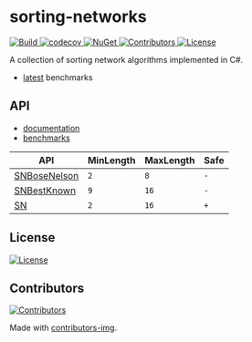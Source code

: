# sorting-networks

<p align="left">
    <a href="https://github.com/petarpetrovt/sorting-networks/actions?query=workflow%3ABuild" alt="Build">
        <img alt="Build" src="https://github.com/petarpetrovt/sorting-networks/workflows/Build/badge.svg?branch=master" />
    </a>
    <a href="https://codecov.io/gh/petarpetrovt/sorting-networks" alt="codecov">
        <img alt="codecov" src="https://codecov.io/gh/petarpetrovt/sorting-networks/branch/master/graph/badge.svg?token=nzdk7N3iVY" />
    </a>
    <a href="https://www.nuget.org/packages/SortingNetworks" alt="NuGet">
        <img alt="NuGet" src="https://img.shields.io/nuget/v/SortingNetworks.svg" />
    </a>
    <a href="https://github.com/petarpetrovt/sorting-networks/graphs/contributors" alt="Contributors">
        <img alt="Contributors" src="https://img.shields.io/github/contributors/petarpetrovt/sorting-networks?label=Contributors">
    </a>
    <a href="https://app.fossa.com/projects/git%2Bgithub.com%2Fpetarpetrovt%2Fsorting-networks?ref=badge_shield" alt="License">
        <img alt="License" src="https://app.fossa.com/api/projects/git%2Bgithub.com%2Fpetarpetrovt%2Fsorting-networks.svg?type=shield">
    </a>
</p>

A collection of sorting network algorithms implemented in C#.

* [latest](test/SortingNetworks.Benchmarks/Results/README.md) benchmarks

## API

* [documentation](docs/README.md)
* [benchmarks](test/SortingNetworks.Benchmarks/Results/README.md)

| API | MinLength | MaxLength | Safe |
| --- | ----------| --------- | ------ |
| [SNBoseNelson](docs/api/SortingNetworks-SNBoseNelson.md#Methods) | `2` | `8` | `-` |
| [SNBestKnown](docs/api/SortingNetworks-SNBestKnown.md#Methods) | `9` | `16` | `-` |
| [SN](docs/api/SortingNetworks-SN.md#Methods) | `2` | `16` | `+` |

## License
<a href="https://app.fossa.com/projects/git%2Bgithub.com%2Fpetarpetrovt%2Fsorting-networks?ref=badge_large">
  <img alt="License" src="https://app.fossa.com/api/projects/git%2Bgithub.com%2Fpetarpetrovt%2Fsorting-networks.svg?type=large" />
</a>

## Contributors
<a href="https://github.com/petarpetrovt/sorting-networks/graphs/contributors">
  <img alt="Contributors" src="https://contributors-img.web.app/image?repo=petarpetrovt/sorting-networks" />
</a>

Made with [contributors-img](https://contributors-img.web.app).

